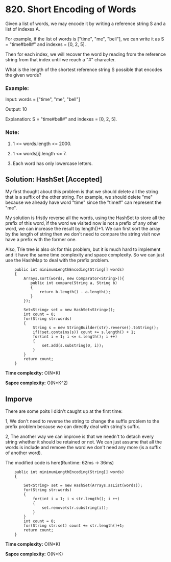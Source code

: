 # 820. Short Encoding of Words

Given a list of words, we may encode it by writing a reference string S and a list of indexes A.

For example, if the list of words is ["time", "me", "bell"], we can write it as S = "time#bell#" and indexes = [0, 2, 5].

Then for each index, we will recover the word by reading from the reference string from that index until we reach a "#" character.

What is the length of the shortest reference string S possible that encodes the given words?

### Example:

Input: words = ["time", "me", "bell"]

Output: 10

Explanation: S = "time#bell#" and indexes = [0, 2, 5].

### Note:

1. 1 <= words.length <= 2000.

2. 1 <= words[i].length <= 7.

3. Each word has only lowercase letters.

## Solution: HashSet [Accepted]

My first thought about this problem is that we should delete all the string that is a suffix of the other string. For example, we should delete "me" because we already have word "time" since the "time#" can represent the "me".

My solution is fristly reverse all the words, using the HashSet to store all the prefix of this word, if the word we visited now is not a prefix of any other word, we can increase the result by length()+1. We can first sort the array by the length of string then we don't need to compare the string visit now have a prefix with the former one.

Also, Trie tree is also ok for this problem, but it is much hard to implement and it have the same time complexity and space complexity. So we can just use the HashMap to deal with the prefix problem.

```
    public int minimumLengthEncoding(String[] words) 
    {
        Arrays.sort(words, new Comparator<String>(){
           public int compare(String a, String b)
           {
               return b.length() - a.length();
           }
        });
        
        Set<String> set = new HashSet<String>();
        int count = 0;
        for(String str:words)
        {
            String s = new StringBuilder(str).reverse().toString();
            if(!set.contains(s)) count += s.length() + 1;
            for(int i = 1; i <= s.length(); i ++)
            {
                set.add(s.substring(0, i));
            }
        }
        return count;
    }

```

**Time complexity:** O(N*K)

**Sapce complexity:** O(N*K^2)

## Imporve

There are some poits I didn't caught up at the first time:

1, We don't need to reverse the string to change the suffix problem to the prefix problem because we can directly deal with string's suffix.

2, The another way we can improve is that we needn't to detach every string whether it should be retained or not. We can just assume that all the words is include and remove the word we don't need any more (is a suffix of another word).

The modified code is here(Runtime: 62ms -> 36ms)

```
    public int minimumLengthEncoding(String[] words) 
    {
        
        Set<String> set = new HashSet(Arrays.asList(words));
        for(String str:words)
        {
            for(int i = 1; i < str.length(); i ++)
            {
                set.remove(str.substring(i));
            }
        }
        int count = 0;
        for(String str:set) count += str.length()+1;
        return count;
    }

```

**Time complexity:** O(N*K)

**Sapce complexity:** O(N*K)